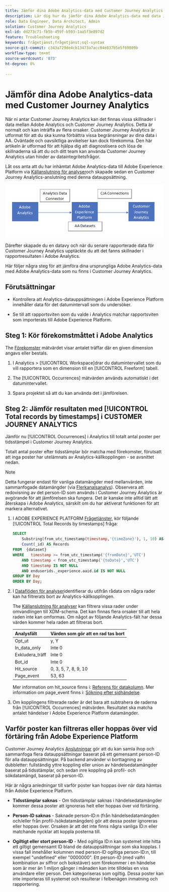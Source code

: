 ```yaml
---
title: Jämför dina Adobe Analytics-data med Customer Journey Analytics
description: Lär dig hur du jämför dina Adobe Analytics-data med data i Customer Journey Analytics
role: Data Engineer, Data Architect, Admin
solution: Customer Journey Analytics
exl-id: dd273c71-fb5b-459f-b593-1aa5f3e897d2
feature: Troubleshooting
keywords: frågetjänst;frågetjänst;sql-syntax
source-git-commit: c343a729de4cb13473a7acc04e837b5e5f69809b
workflow-type: tm+mt
source-wordcount: '873'
ht-degree: 0%

---
```


# Jämför dina Adobe Analytics-data med Customer Journey Analytics

När ni antar Customer Journey Analytics kan det finnas vissa skillnader i data mellan Adobe Analytics och Customer Journey Analytics. Detta är normalt och kan inträffa av flera orsaker. Customer Journey Analytics är utformat för att du ska kunna förbättra vissa begränsningar av dina data i AA. Oväntade och oavsiktliga avvikelser kan dock förekomma. Den här artikeln är utformad för att hjälpa dig att diagnostisera och lösa de skillnaderna så att du och ditt team kan använda Customer Journey Analytics utan hinder av dataintegritetsfrågor.

Låt oss anta att du har inhämtat Adobe Analytics-data till Adobe Experience Platform via [Källanslutning för analyser](https://experienceleague.adobe.com/docs/experience-platform/sources/ui-tutorials/create/adobe-applications/analytics.html)och skapade sedan en Customer Journey Analytics-anslutning med denna datauppsättning.

![Dataflödet från Adobe Analytics via dataanslutningen till Adobe Experience Platform och till kundreseanalys med hjälp av CJA-anslutningar.](assets/compare.png)

Därefter skapade du en datavy och när du senare rapporterade data för Customer Journey Analytics upptäckte du att det fanns skillnader i rapportresultaten i Adobe Analytics.

Här följer några steg för att jämföra dina ursprungliga Adobe Analytics-data med Adobe Analytics-data som nu finns i Customer Journey Analytics.

## Förutsättningar

* Kontrollera att Analytics-datauppsättningen i Adobe Experience Platform innehåller data för det datumintervall som du undersöker.

* Se till att rapportsviten som du valde i Analytics matchar rapportsviten som importerats till Adobe Experience Platform.

## Steg 1: Kör förekomstmåttet i Adobe Analytics

The [Förekomster](https://experienceleague.adobe.com/docs/analytics/components/metrics/occurrences.html) mätvärdet visar antalet träffar där en given dimension angavs eller bestals.

1. I Analytics > [!UICONTROL Workspace]drar du datumintervallet som du vill rapportera som en dimension till en [!UICONTROL Freeform] tabell.

1. The [!UICONTROL Occurrences] mätvärden används automatiskt i det datumintervallet.

1. Spara projektet så att du kan använda det i jämförelsen.

## Steg 2: Jämför resultaten med [!UICONTROL Total records by timestamps] i CUSTOMER JOURNEY ANALYTICS

Jämför nu [!UICONTROL Occurrences] i Analytics till totalt antal poster per tidsstämpel i Customer Journey Analytics.

Totalt antal poster efter tidsstämplar bör matcha med förekomster, förutsatt att inga poster har utelämnats av Analytics-källkopplingen - se avsnittet nedan.

>[!NOTE]
>
>Detta fungerar endast för vanliga datamängder med mellanvärden, inte sammanfogade datamängder (via [Flerkanalsanalys](/help/cca/overview.md)). Observera att redovisning av det person-ID som används i Customer Journey Analytics är avgörande för att jämförelsen ska fungera. Det är kanske inte alltid lätt att återskapa i Adobe Analytics, särskilt om du har aktiverat funktionen för att markera alternativet.

1. I ADOBE EXPERIENCE PLATFORM [Frågetjänster](https://experienceleague.adobe.com/docs/experience-platform/query/best-practices/adobe-analytics.html), kör följande [!UICONTROL Total Records by timestamps] fråga:

   ```sql
   SELECT
       Substring(from_utc_timestamp(timestamp,'{timeZone}'), 1, 10) AS Day,
       Count(_id) AS Records 
   FROM  {dataset}
   WHERE   timestamp >= from_utc_timestamp('{fromDate}','UTC')
       AND timestamp < from_utc_timestamp('{toDate}','UTC')
       AND timestamp IS NOT NULL
       AND enduserids._experience.aaid.id IS NOT NULL
   GROUP BY Day
   ORDER BY Day; 
   ```

1. I [Dataflöden för analyser](https://experienceleague.adobe.com/docs/analytics/export/analytics-data-feed/data-feed-contents/datafeeds-reference.html)identifierar du utifrån rådata om några rader kan ha filtrerats bort av Analytics-källkopplingen.

   The [Källanslutning för analyser](https://experienceleague.adobe.com/docs/experience-platform/sources/ui-tutorials/create/adobe-applications/analytics.html) kan filtrera vissa rader under omvandlingen till XDM-schema. Det kan finnas flera orsaker till att hela raden inte kan omformas. Om något av följande Analytics-fält har dessa värden kommer hela raden att filtreras bort.

   | Analysfält | Värden som gör att en rad tas bort |
   | --- | --- |
   | Opt_ut | y, Y |
   | In_data_only | Inte 0 |
   | Exkludera_träff | Inte 0 |
   | Bot_id | Inte 0 |
   | Hit_source | 0, 3, 5, 7, 8, 9, 10 |
   | Page_event | 53, 63 |

   Mer information om hit\_source finns i: [Referens för datakolumn](https://experienceleague.adobe.com/docs/analytics/export/analytics-data-feed/data-feed-contents/datafeeds-reference.html?lang=en). Mer information om page\_event finns i: [Sökning efter sidhändelse](https://experienceleague.adobe.com/docs/analytics/export/analytics-data-feed/data-feed-contents/datafeeds-page-event.html?lang=en).

1. Om kopplingens filtrerade rader är det bara att subtrahera de raderna från [!UICONTROL Occurrences] mätvärden. Resultatet ska matcha antalet händelser i Adobe Experience Platform datamängder.

## Varför poster kan filtreras eller hoppas över vid förtäring från Adobe Experience Platform

Customer Journey Analytics [Anslutningar](/help/connections/create-connection.md) gör att du kan samla ihop och sammanfoga flera datauppsättningar baserat på ett gemensamt person-ID för alla datauppsättningar. På backend använder vi borttagning av dubbletter: fullständig yttre koppling eller union av händelsedatamängder baserat på tidsstämplar, och sedan inre koppling på profil- och sökdatamängd, baserat på person-ID.

Här är några anledningar till varför poster kan hoppas över när data hämtas från Adobe Experience Platform.

* **Tidsstämplar saknas** - Om tidsstämplar saknas i händelsedatamängder kommer dessa poster att ignoreras helt eller hoppas över vid förtäring.

* **Person-ID saknas** - Saknade person-ID:n (från händelsedatamängden och/eller från profil-/sökdatamängden) gör att dessa poster ignoreras eller hoppas över. Orsaken är att det inte finns några vanliga ID:n eller matchande nycklar att koppla posterna till.

* **Ogiltigt eller stort person-ID** - Med ogiltiga ID:n kan systemet inte hitta ett giltigt gemensamt ID bland de datauppsättningar som ska kopplas. I vissa fall innehåller kolumnen med person-ID ogiltiga person-ID:n, till exempel &quot;undefined&quot; eller &quot;0000000&quot;. Ett person-ID (med valfri kombination av siffror och bokstäver) som förekommer i en händelse som är mer än 1 miljon gånger i månaden kan inte tilldelas en viss användare eller person. Den kategoriseras som ogiltig. Dessa poster kan inte importeras till systemet och resulterar i felbenägen inmatning och rapportering.
